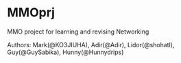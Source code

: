# MMOprj

MMO project for learning and revising Networking

Authors: Mark(@KO3JIUHA), Adir(@Adir), Lidor(@shohatl), Guy(@GuySabika), Hunny(@Hunnydrips)
